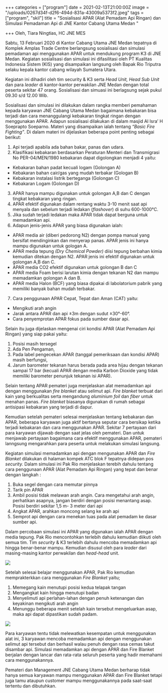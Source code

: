 +++
categories = ["program"]
date = 2021-02-13T21:00:00Z
image = "/uploads/0267d34f-d2f6-494d-831a-43009a5373f2.jpeg"
tags = ["program", "skil"]
title = "Sosialisasi APAR (Alat Pemadam Api Ringan) dan Simulasi Pemadaman Api di JNE Kantor Cabang Utama Medan "

+++
Oleh, Tiara Ningtias, HC JNE MES

Sabtu, 13 Februari 2020 di Kantor Cabang Utama JNE Medan tepatnya di Komplek Amplas Trade Centre berlangsung sosialisasi dan simulasi pemadaman api menggunakan APAR untuk mendukung program K3 di JNE Medan. Kegiatan sosialisasi dan simulasi ini difasilitasi oleh PT Kualitas Indonesia Sistem (KIS) yang disampaikan langsung oleh Bapak Rio Triputra selaku kepala kantor cabang wilayah Sumatera Utara.

Kegiatan ini dihadiri oleh tim security & K3 serta _Head Unit, Head Sub Unit_ dan para _leader_ di kantor-kantor perwakilan JNE Medan dengan total peserta sekitar 47 orang. Sosialisasi dan simuasi ini berlagsung sejak pukul 09.30 s/d 12.00 Wib.

Sosialisasi dan simulasi ini dilakukan dalam rangka memberi pemahaman kepada karyawan JNE Cabang Utama Medan bagaimana kebakaran bisa terjadi dan cara menanggulangi kebakaran tingkat ringan dengan menggunakan APAR. Adapun sosialisasi dilakukan di dalam masjid Al Isra’ H Soeprapto Soeparno. Materi yang disampaikan ialah tentang _“Basic Fire Fighting”_. Di dalam materi ini dijelaskan beberapa point penting sebagai berikut:

1. Api terjadi apabila ada bahan bakar, panas dan udara.
2. Klasifikasi kebakaran berdasarkan Peraturan Menteri dan Transmigrasi No PER-04/MEN/1980 kebakaran dapat digolongkan menjadi 4 yaitu:

* Kebakaran bahan padat kecuali logam (Golongan A)
* Kebakaran bahan cair/gas yang mudah terbakar (Gologan B)
* Kebakaran instalasi listrik berteganga (Golongan C)
* Kebakaran Logam (Golongan D)

3. APAR hanya mampu digunakan untuk golongan A,B dan C dengan tingkat kebakaran yang ringan.
4. APAR efektif digunakan dalam rentang waktu 3-10 menit saat api menyala dan sebelum terjadi ledakan (_flashover_) di suhu 600-1000°C.
5. Jika sudah terjadi ledakan maka APAR tidak dapat berguna untuk memadamkan api.
6. Adapun jenis-jenis APAR yang biasa digunakan ialah:

* APAR media air (diberi pedorong N2) dengan pompa manual yang bersifat mendinginkan dan menyerap panas. APAR jenis ini hanya mampu digunakan untuk gologan A.
* APAR media tepung _(Dry Chemical Powder)_ diisi tepung berbahan kimia kemudian ditekan dengan N2. APAR jenis ini efektif digunakan untuk golongan A,B dan C.
* APAR media CO2 efektif digunakan untuk golongan B dan C
* APAR media Foam berisi larutan kimia dengan tekanan N2 dan mampu memadamkan golongan A dan B.
* APAR media Halon (BCF) yang biasa dipakai di labolatorium pabrik yang memiliki banyak bahan mudah terbakar.

7. Cara penggunaan APAR Cepat, Tepat dan Aman (CAT) yaitu:

* Mengikuti arah angin
* Jarak antara APAR dan api ±3m dengan sudut ±30°-60°.
* Cara penyemprotan APAR fokus pada sumber dasar api.

Selain itu juga dijelaskan mengenai ciri kondisi APAR (Alat Pemadam Api Ringan) yang siap pakai yaitu:

1. Posisi masih tersegel
2. Ada Pen Pengaman,
3. Pada label pengecekan APAR (tanggal pemeriksaan dan kondisi APAR) masih berfungsi,
4. Jarum barometer tekanan harus berada pada area hijau dengan tekanan sampai 17 bar (kecuali APAR dengan media Karbon Dioxide yang tidak memiliki barometer penunjuk tekanan isi APAR).

Selain tentang APAR pemateri juga menjelaskan alat memadamkan api dengan menggunakan _fire blanket_ atau selimut api. _Fire blanket_ terbuat dari kain yang berkualitas serta mengandung _aluminium foil_ dan _fiber_ untuk menahan panas. _Fire blanket_ biasanya digunakan di rumah sebagai antisipasi kebakaran yang terjadi di dapur.

Kemudian setelah pemateri selesai menjelaskan tentang kebakaran dan APAR, beberapa karyawan juga aktif bertanya seputar cara bersikap ketika terjadi kebakaran dan cara menggunakan APAR. Sekitar 7 pertayaan dari para karyawan dijawab dengan saat jelas oleh pemateri. Dan untuk menjawab pertayaan bagaimana cara efektif menggunakan APAR, pemateri lanngsung mengarahkan para peserta untuk melakukan simulasi langsung.

Kegiatan simulasi memadamkan api dengan mengunakan APAR dan _Fire Blanket_ dilakukan di halaman kompek ATC blok F tepatnya didepan pos _security._ Dalam simulasi ini Pak Rio menjelaskan terebih dahulu tentang cara penggunaan APAR (Alat Pemadam Api Ringan) yang tepat dan benar dengan langkah :

1. Buka segel dengan cara memutar pinnya
2. Tarik pin APAR
3. Ambil posisi tidak melawan arah angin. Cara mengetahui arah angin, perhatikan asapnya, jangan berdiri dengan posisi menantang asap. Posisi berdiri sekitar 1,5 m- 3 meter dari api
4. Angkat APAR, arahkan moncong selang ke arah api
5. Semprot api dengan cara menekan tuas pada alat pemadam ke dasar sumber api.

Dalam percobaan simulasi ini APAR yang digunakan ialah APAR dengan media tepung. Pak Rio mencontohkan terlebih dahulu kemudian diikuti oleh semua tim. Tim _security_ & K3 terlebih dahulu mencoba memadamkan api hingga benar-benar mampu. Kemudian disusul oleh para _leader_ dari masing-masing kantor perwakilan dan _head-head_ unit.

![](/uploads/7f02c92f-caa8-4d36-9bc3-2bc55d8ca58a.jpeg)

Setelah selesai belajar menggunakan APAR, Pak Rio kemudian memprakterkkan cara menggunakan _Fire Blanket_ yaitu;

1. Memegang kain menutupi posisi kedua telapak tangan
2. Mengangkat kain hingga menutupi badan
3. Menyelimuti api perlahan-lahan dengan penuh ketenangan dan keyakinan mengikuti arah angin
4. Menunggu beberapa menit setelah kain tersebut mengeluarkan asap, maka api dapat dipastikan sudah padam.

![](/uploads/oke.jpg)

Para karyawan tentu tidak melewatkan kesempatan untuk menggunakan alat ini, 3 karyawan mencoba memadamkan api dengan menggunakan selimut api tersebut dan berhasil walau penuh dengan rasa cemas takut disambar api. Simulasi memadamkan api dengan APAR dan Fire Blanket berjalan dengan lancar dan rata-rata seluruh peserta yang hadir memahami cara menggunakannya.

Pemateri dan Management JNE Cabang Utama Medan berharap tidak hanya semua karyawan mampu menggunakan APAR dan Fire Blanket tetapi juga tamu ataupun customer mampu menggunakannya pada saat-saat tertentu dan dibutuhkan.